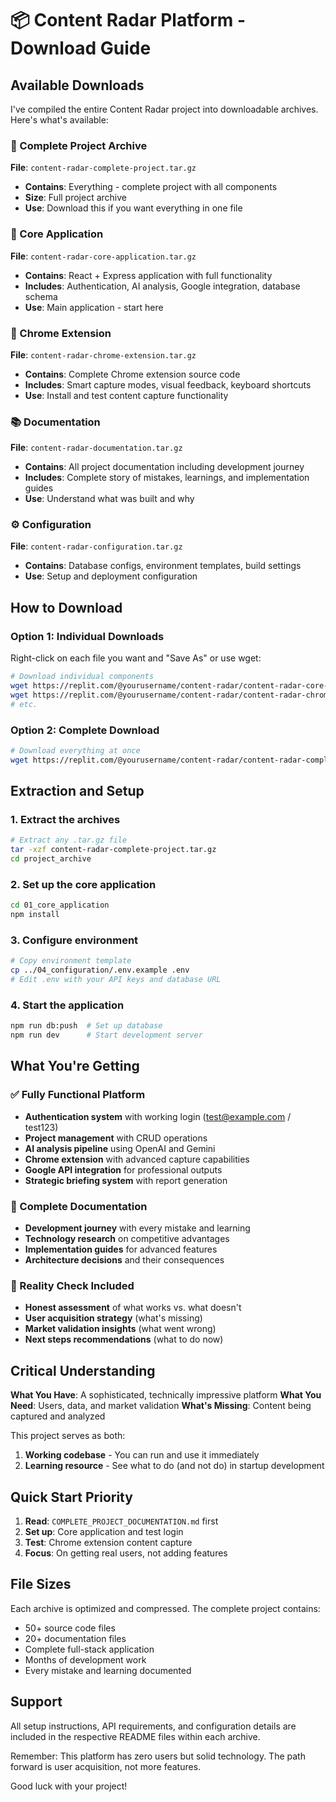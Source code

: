 # 📦 Content Radar Platform - Download Guide

## Available Downloads

I've compiled the entire Content Radar project into downloadable archives. Here's what's available:

### 📁 Complete Project Archive
**File**: `content-radar-complete-project.tar.gz`
- **Contains**: Everything - complete project with all components
- **Size**: Full project archive
- **Use**: Download this if you want everything in one file

### 🚀 Core Application
**File**: `content-radar-core-application.tar.gz`
- **Contains**: React + Express application with full functionality
- **Includes**: Authentication, AI analysis, Google integration, database schema
- **Use**: Main application - start here

### 🔧 Chrome Extension
**File**: `content-radar-chrome-extension.tar.gz`
- **Contains**: Complete Chrome extension source code
- **Includes**: Smart capture modes, visual feedback, keyboard shortcuts
- **Use**: Install and test content capture functionality

### 📚 Documentation
**File**: `content-radar-documentation.tar.gz`
- **Contains**: All project documentation including development journey
- **Includes**: Complete story of mistakes, learnings, and implementation guides
- **Use**: Understand what was built and why

### ⚙️ Configuration
**File**: `content-radar-configuration.tar.gz`
- **Contains**: Database configs, environment templates, build settings
- **Use**: Setup and deployment configuration

## How to Download

### Option 1: Individual Downloads
Right-click on each file you want and "Save As" or use wget:
```bash
# Download individual components
wget https://replit.com/@yourusername/content-radar/content-radar-core-application.tar.gz
wget https://replit.com/@yourusername/content-radar/content-radar-chrome-extension.tar.gz
# etc.
```

### Option 2: Complete Download
```bash
# Download everything at once
wget https://replit.com/@yourusername/content-radar/content-radar-complete-project.tar.gz
```

## Extraction and Setup

### 1. Extract the archives
```bash
# Extract any .tar.gz file
tar -xzf content-radar-complete-project.tar.gz
cd project_archive
```

### 2. Set up the core application
```bash
cd 01_core_application
npm install
```

### 3. Configure environment
```bash
# Copy environment template
cp ../04_configuration/.env.example .env
# Edit .env with your API keys and database URL
```

### 4. Start the application
```bash
npm run db:push  # Set up database
npm run dev      # Start development server
```

## What You're Getting

### ✅ Fully Functional Platform
- **Authentication system** with working login (test@example.com / test123)
- **Project management** with CRUD operations
- **AI analysis pipeline** using OpenAI and Gemini
- **Chrome extension** with advanced capture capabilities
- **Google API integration** for professional outputs
- **Strategic briefing system** with report generation

### 📖 Complete Documentation
- **Development journey** with every mistake and learning
- **Technology research** on competitive advantages
- **Implementation guides** for advanced features
- **Architecture decisions** and their consequences

### 🎯 Reality Check Included
- **Honest assessment** of what works vs. what doesn't
- **User acquisition strategy** (what's missing)
- **Market validation insights** (what went wrong)
- **Next steps recommendations** (what to do now)

## Critical Understanding

**What You Have**: A sophisticated, technically impressive platform
**What You Need**: Users, data, and market validation
**What's Missing**: Content being captured and analyzed

This project serves as both:
1. **Working codebase** - You can run and use it immediately
2. **Learning resource** - See what to do (and not do) in startup development

## Quick Start Priority

1. **Read**: `COMPLETE_PROJECT_DOCUMENTATION.md` first
2. **Set up**: Core application and test login
3. **Test**: Chrome extension content capture
4. **Focus**: On getting real users, not adding features

## File Sizes

Each archive is optimized and compressed. The complete project contains:
- 50+ source code files
- 20+ documentation files  
- Complete full-stack application
- Months of development work
- Every mistake and learning documented

## Support

All setup instructions, API requirements, and configuration details are included in the respective README files within each archive.

Remember: This platform has zero users but solid technology. The path forward is user acquisition, not more features.

Good luck with your project!